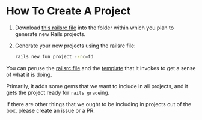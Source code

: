 # How To Create A Project

1. Download [this railsrc file](https://raw.githubusercontent.com/firstdraft/appdev_template/master/fd) into the folder within which you plan to generate new Rails projects.
2. Generate your new projects using the railsrc file:

   ```bash
   rails new fun_project --rc=fd
   ```

You can peruse the [railsrc file](https://github.com/firstdraft/appdev_template/blob/master/fd) and the [template](https://github.com/firstdraft/appdev_template/blob/master/template.rb) that it invokes to get a sense of what it is doing.

Primarily, it adds some gems that we want to include in all projects, and it gets the project ready for `rails grade`ing.

If there are other things that we ought to be including in projects out of the box, please create an issue or a PR.

